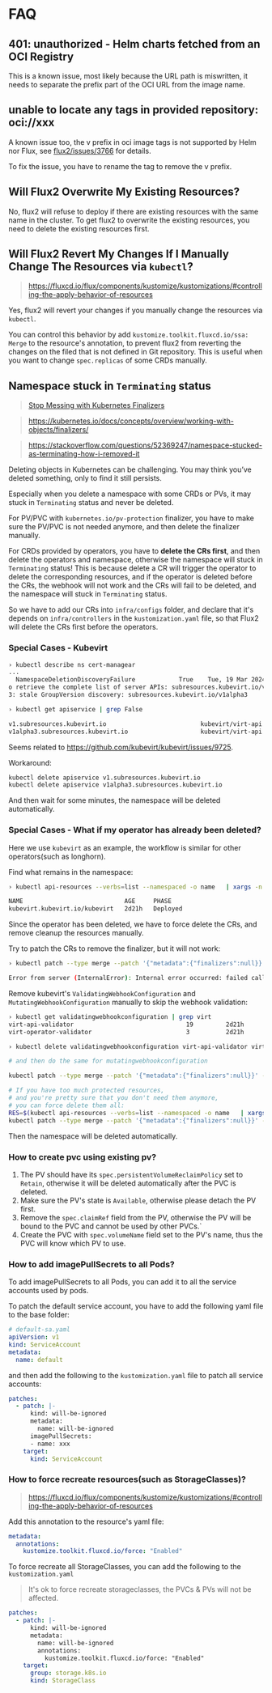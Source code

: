 # FAQ

## 401: unauthorized - Helm charts fetched from an OCI Registry

This is a known issue, most likely because the URL path is miswritten, it needs to
separate the prefix part of the OCI URL from the image name.

## unable to locate any tags in provided repository: oci://xxx

A known issue too, the v prefix in oci image tags is not supported by Helm nor Flux, see
[flux2/issues/3766](https://github.com/fluxcd/flux2/issues/3766) for details.

To fix the issue, you have to rename the tag to remove the v prefix.

## Will Flux2 Overwrite My Existing Resources?

No, flux2 will refuse to deploy if there are existing resources with the same name in the
cluster. To get flux2 to overwrite the existing resources, you need to delete the existing
resources first.

## Will Flux2 Revert My Changes If I Manually Change The Resources via `kubectl`?

> https://fluxcd.io/flux/components/kustomize/kustomizations/#controlling-the-apply-behavior-of-resources

Yes, flux2 will revert your changes if you manually change the resources via `kubectl`.

You can control this behavior by add `kustomize.toolkit.fluxcd.io/ssa: Merge` to the
resource's annotation, to prevent flux2 from reverting the changes on the filed that is
not defined in Git repository. This is useful when you want to change `spec.replicas` of
some CRDs manually.

## Namespace stuck in `Terminating` status

> [Stop Messing with Kubernetes Finalizers](https://martinheinz.dev/blog/74)

> https://kubernetes.io/docs/concepts/overview/working-with-objects/finalizers/

> https://stackoverflow.com/questions/52369247/namespace-stucked-as-terminating-how-i-removed-it

Deleting objects in Kubernetes can be challenging. You may think you’ve deleted something,
only to find it still persists.

Especially when you delete a namespace with some CRDs or PVs, it may stuck in
`Terminating` status and never be deleted.

For PV/PVC with `kubernetes.io/pv-protection` finalizer, you have to make sure the PV/PVC
is not needed anymore, and then delete the finalizer manually.

For CRDs provided by operators, you have to **delete the CRs first**, and then delete the
operators and namespace, otherwise the namespace will stuck in `Terminating` status! This
is because delete a CR will trigger the operator to delete the corresponding resources,
and if the operator is deleted before the CRs, the webhook will not work and the CRs will
fail to be deleted, and the namespace will stuck in `Terminating` status.

So we have to add our CRs into `infra/configs` folder, and declare that it's depends on
`infra/controllers` in the `kustomization.yaml` file, so that Flux2 will delete the CRs
first before the operators.

### Special Cases - Kubevirt

```bash
› kubectl describe ns cert-managear
...
  NamespaceDeletionDiscoveryFailure            True    Tue, 19 Mar 2024 01:12:15 +0800  DiscoveryFailed         Discovery failed for some groups, 2 failing: unable t
o retrieve the complete list of server APIs: subresources.kubevirt.io/v1: stale GroupVersion discovery: subresources.kubevirt.io/v1, subresources.kubevirt.io/v1alpha
3: stale GroupVersion discovery: subresources.kubevirt.io/v1alpha3
```

```bash
› kubectl get apiservice | grep False

v1.subresources.kubevirt.io                          kubevirt/virt-api            False (ServiceNotFound)   2d21h
v1alpha3.subresources.kubevirt.io                    kubevirt/virt-api            False (ServiceNotFound)   2d21h
```

Seems related to <https://github.com/kubevirt/kubevirt/issues/9725>.

Workaround:

```bash
kubectl delete apiservice v1.subresources.kubevirt.io
kubectl delete apiservice v1alpha3.subresources.kubevirt.io
```

And then wait for some minutes, the namespace will be deleted automatically.

### Special Cases - What if my operator has already been deleted?

Here we use `kubevirt` as an example, the workflow is similar for other operators(such as
longhorn).

Find what remains in the namespace:

```bash
› kubectl api-resources --verbs=list --namespaced -o name   | xargs -n 1 kubectl get --show-kind --ignore-not-found -n kubevirt

NAME                            AGE     PHASE
kubevirt.kubevirt.io/kubevirt   2d21h   Deployed
```

Since the operator has been deleted, we have to force delete the CRs, and remove cleanup
the resources manually.

Try to patch the CRs to remove the finalizer, but it will not work:

```bash
› kubectl patch --type merge --patch '{"metadata":{"finalizers":null}}' -n kubevirt kubevirt/kubevirt

Error from server (InternalError): Internal error occurred: failed calling webhook "kubevirt-validator.kubevirt.io": failed to call webhook: Post "https://kubevirt-operator-webhook.kubevirt.svc:443/kubevirt-validate-delete?timeout=10s": service "kubevirt-operator-webhook" not found
```

Remove kubevirt's `ValidatingWebhookConfiguration` and `MutatingWebhookConfiguration`
manually to skip the webhook validation:

```bash
› kubectl get validatingwebhookconfiguration | grep virt
virt-api-validator                               19         2d21h
virt-operator-validator                          3          2d21h

› kubectl delete validatingwebhookconfiguration virt-api-validator virt-operator-validator

# and then do the same for mutatingwebhookconfiguration
```

```bash
kubectl patch --type merge --patch '{"metadata":{"finalizers":null}}' -n kubevirt kubevirt/kubevirt

# If you have too much protected resources,
# and you're pretty sure that you don't need them anymore,
# you can force delete them all:
RES=$(kubectl api-resources --verbs=list --namespaced -o name   | xargs -n 1 kubectl get --show-kind --ignore-not-found -n kubevirt | grep -v NAME | awk '{print $1}')
kubectl patch --type merge --patch '{"metadata":{"finalizers":null}}' -n kubevirt $RES
```

Then the namespace will be deleted automatically.

### How to create pvc using existing pv?

1. The PV should have its `spec.persistentVolumeReclaimPolicy` set to `Retain`, otherwise
   it will be deleted automatically after the PVC is deleted.
1. Make sure the PV's state is `Available`, otherwise please detach the PV first.
1. Remove the `spec.claimRef` field from the PV, otherwise the PV will be bound to the PVC
   and cannot be used by other PVCs.`
1. Create the PVC with `spec.volumeName` field set to the PV's name, thus the PVC will
   know which PV to use.

### How to add imagePullSecrets to all Pods?

To add imagePullSecrets to all Pods, you can add it to all the service accounts used by
pods.

To patch the default service account, you have to add the following yaml file to the base
folder:

```yaml
# default-sa.yaml
apiVersion: v1
kind: ServiceAccount
metadata:
  name: default
```

and then add the following to the `kustomization.yaml` file to patch all service accounts:

```yaml
patches:
  - patch: |-
      kind: will-be-ignored
      metadata:
        name: will-be-ignored
      imagePullSecrets:
      - name: xxx
    target:
      kind: ServiceAccount
```

### How to force recreate resources(such as StorageClasses)?

> https://fluxcd.io/flux/components/kustomize/kustomizations/#controlling-the-apply-behavior-of-resources

Add this annotation to the resource's yaml file:

```yaml
metadata:
  annotations:
    kustomize.toolkit.fluxcd.io/force: "Enabled"
```

To force recreate all StorageClasses, you can add the following to the `kustomization.yaml`

> It's ok to force recreate storageclasses, the PVCs & PVs will not be affected.

```yaml
patches:
  - patch: |-
      kind: will-be-ignored
      metadata:
        name: will-be-ignored
        annotations:
          kustomize.toolkit.fluxcd.io/force: "Enabled"
    target:
      group: storage.k8s.io
      kind: StorageClass
```

